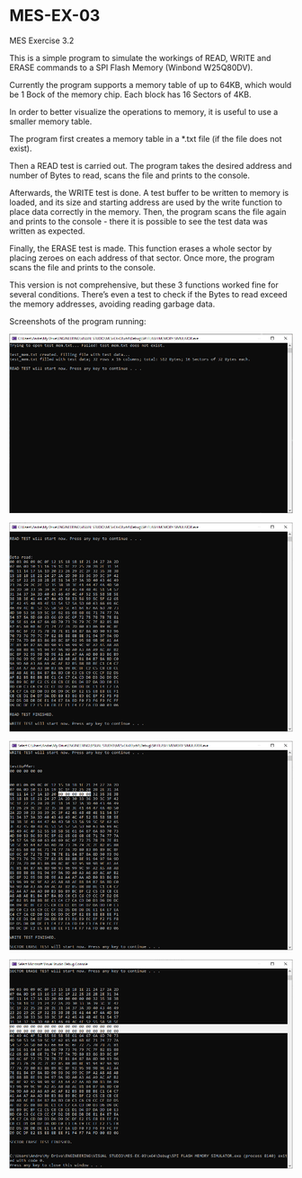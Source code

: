 # MES-EX-03
MES Exercise 3.2

This is a simple program to simulate the workings of READ, WRITE and ERASE commands to a SPI Flash Memory (Winbond W25Q80DV).

Currently the program supports a memory table of up to 64KB, which would be 1 Bock of the memory chip. Each block has 16 Sectors of 4KB.

In order to better visualize the operations to memory, it is useful to use a smaller memory table.

The program first creates a memory table in a *.txt file (if the file does not exist). 

Then a READ test is carried out. The program takes the desired address and number of Bytes to read, scans the file and prints to the console.

Afterwards, the WRITE test is done. A test buffer to be written to memory is loaded, and its size and starting address are used by the write function to place data correctly in the memory. Then, the program scans the file again and prints to the console - there it is possible to see the test data was written as expected.

Finally, the ERASE test is made. This function erases a whole sector by placing zeroes on each address of that sector. Once more, the program scans the file and prints to the console.

This version is not comprehensive, but these 3 functions worked fine for several conditions. There’s even a test to check if the Bytes to read exceed the memory addresses, avoiding reading garbage data.

Screenshots of the program running:

![alt text for screen readers](/SCREENSHOTS/00.png "Memory Table Initialization")

![alt text for screen readers](/SCREENSHOTS/01.png "Read Test")

![alt text for screen readers](/SCREENSHOTS/02.png "Write Test")

![alt text for screen readers](/SCREENSHOTS/03.png "Erase Sector Test")

